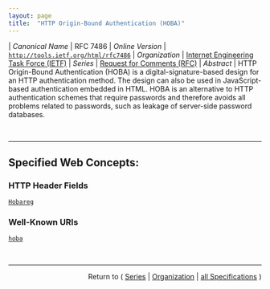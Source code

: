 ```yaml
---
layout: page
title:  "HTTP Origin-Bound Authentication (HOBA)"
---
```


| *Canonical Name* | RFC 7486
| *Online Version* | [`http://tools.ietf.org/html/rfc7486`](http://tools.ietf.org/html/rfc7486)
| *Organization* | [Internet Engineering Task Force (IETF)](..  "List of specification series by this organization")
| *Series* | [Request for Comments (RFC)](.  "List of specifications in this series")
| *Abstract* | HTTP Origin-Bound Authentication (HOBA) is a digital-signature-based design for an HTTP authentication method. The design can also be used in JavaScript-based authentication embedded in HTML. HOBA is an alternative to HTTP authentication schemes that require passwords and therefore avoids all problems related to passwords, such as leakage of server-side password databases.

<br/>
<hr/>

## Specified Web Concepts:

### HTTP Header Fields

[`Hobareg`](/concepts/http-header/Hobareg "The server MUST add a header field to the response message when the registration has succeeded in order to indicate the new state. The header to be used is &#34;Hobareg&#34;, and the value when registration has succeeded is to be &#34;regok&#34;. When registration is in an intermediate state (e.g., on an HTTP response for an interstitial page), the server MAY add this header with a value of &#34;reginwork&#34;.")

### Well-Known URIs

[`hoba`](/concepts/well-known-uri/hoba "HOBA-http uses a well-known URI &#34;hoba&#34; as a base URI for performing many tasks: &#34;https://www.example.com/.well-known/hoba&#34;. These URIs are based on the name of the host that the HTTP client is accessing.")



<br/>
<hr/>

<p style="text-align: right">Return to ( <a href="./">Series</a> | <a href="../">Organization</a> | <a href="../../">all Specifications</a> )</p>